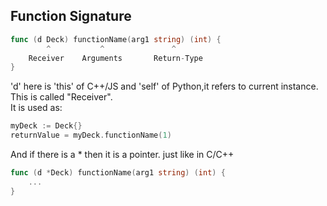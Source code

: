 ## Function Signature

```go
func (d Deck) functionName(arg1 string) (int) {
		^			^				^
	Receiver	Arguments		Return-Type
}
```
'd' here is 'this' of C++/JS and 'self' of Python,it refers to current instance. This is called "Receiver".  
It is used as:
```go
myDeck := Deck{}
returnValue = myDeck.functionName(1)
```
And if there is a * then it is a pointer. just like in C/C++
```go
func (d *Deck) functionName(arg1 string) (int) {
	...
}
```

